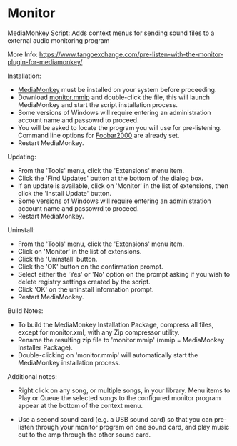 Monitor
=======

MediaMonkey Script: Adds context menus for sending sound files to a external audio monitoring program

More Info: <https://www.tangoexchange.com/pre-listen-with-the-monitor-plugin-for-mediamonkey/>

Installation:

* [MediaMonkey](https://www.mediamonkey.com/) must be installed on your system before proceeding.
* Download [monitor.mmip](https://github.com/wpkc/Monitor/blob/master/monitor.mmip) and double-click the file, this will launch MediaMonkey and start the script installation process.
* Some versions of Windows will require entering an administration account name and passowrd to proceed.
* You will be asked to locate the program you will use for pre-listening. Command line options for [Foobar2000](http://www.foobar2000.com/) are already set.
* Restart MediaMonkey.

Updating:

* From the 'Tools' menu, click the 'Extensions' menu item.
* Click the 'Find Updates' button at the bottom of the dialog box.
* If an update is available, click on 'Monitor' in the list of extensions, then click the 'Install Update' button.
* Some versions of Windows will require entering an administration account name and passowrd to proceed.
* Restart MediaMonkey.

Uninstall:

* From the 'Tools' menu, click the 'Extensions' menu item.
* Click on 'Monitor' in the list of extensions.
* Click the 'Uninstall' button.
* Click the 'OK' button on the confirmation prompt.
* Select either the 'Yes' or 'No' option on the prompt asking if you wish to delete registry settings created by the script.
* Click 'OK' on the uninstall information prompt.
* Restart MediaMonkey.

Build Notes:
* To build the MediaMonkey Installation Package, compress all files, except for monitor.xml, with any Zip compressor utility. 
* Rename the resulting zip file to 'monitor.mmip' (mmip = MediaMonkey Installer Package).
* Double-clicking on 'monitor.mmip' will automatically start the MediaMonkey installation process.

Additional notes:
* Right click on any song, or multiple songs, in your library. Menu items to Play or Queue the selected songs 
  to the configured monitor program appear at the bottom of the context menu.

* Use a second sound card (e.g. a USB sound card) so that you can pre-listen through your monitor program on
  one sound card, and play music out to the amp through the other sound card.

